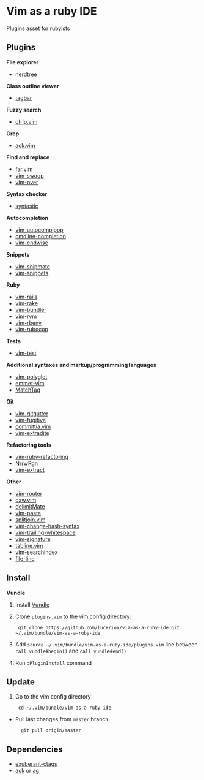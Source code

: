 # Vim as a ruby IDE

Plugins asset for rubyists


## Plugins

**File explorer**

* [nerdtree](https://github.com/scrooloose/nerdtree)

**Class outline viewer**

* [tagbar](https://github.com/majutsushi/tagbar)

**Fuzzy search**

* [ctrlp.vim](https://github.com/ctrlpvim/ctrlp.vim)

**Grep**

* [ack.vim](https://github.com/mileszs/ack.vim)

**Find and replace**

* [far.vim](https://github.com/brooth/far.vim)
* [vim-swoop](https://github.com/pelodelfuego/vim-swoop)
* [vim-over](https://github.com/osyo-manga/vim-over)

**Syntax checker**

* [syntastic](https://github.com/scrooloose/syntastic)

**Autocompletion**

* [vim-autocomplpop](https://github.com/othree/vim-autocomplpop)
* [cmdline-completion](http://www.vim.org/scripts/script.php?script_id=3531)
* [vim-endwise](https://github.com/tpope/vim-endwise)

**Snippets**

* [vim-snipmate](https://github.com/garbas/vim-snipmate)
* [vim-snippets](https://github.com/honza/vim-snippets)

**Ruby**

* [vim-rails](https://github.com/tpope/vim-rails)
* [vim-rake](https://github.com/tpope/vim-rake)
* [vim-bundler](https://github.com/tpope/vim-bundler)
* [vim-rvm](https://github.com/tpope/vim-rvm)
* [vim-rbenv](https://github.com/tpope/vim-rbenv)
* [vim-rubocop](https://github.com/ngmy/vim-rubocop)

**Tests**

* [vim-test](https://github.com/janko-m/vim-test)

**Additional syntaxes and markup/programming languages**

* [vim-polyglot](https://github.com/sheerun/vim-polyglot)
* [emmet-vim](https://github.com/mattn/emmet-vim)
* [MatchTag](https://github.com/gregsexton/MatchTag)

**Git**

* [vim-gitgutter](https://github.com/airblade/vim-gitgutter)
* [vim-fugitive](https://github.com/tpope/vim-fugitive)
* [committia.vim](https://github.com/rhysd/committia.vim)
* [vim-extradite](https://github.com/int3/vim-extradite)

**Refactoring tools**

* [vim-ruby-refactoring](https://github.com/ecomba/vim-ruby-refactoring)
* [NrrwRgn](https://github.com/chrisbra/NrrwRgn)
* [vim-extract](https://github.com/lucerion/vim-extract)

**Other**

* [vim-rooter](https://github.com/airblade/vim-rooter)
* [caw.vim](https://github.com/tyru/caw.vim)
* [delimitMate](https://github.com/Raimondi/delimitMate)
* [vim-pasta](https://github.com/sickill/vim-pasta)
* [splitjoin.vim](https://github.com/AndrewRadev/splitjoin.vim)
* [vim-change-hash-syntax](https://github.com/ck3g/vim-change-hash-syntax)
* [vim-trailing-whitespace](https://github.com/bronson/vim-trailing-whitespace)
* [vim-signature](https://github.com/kshenoy/vim-signature)
* [tabline.vim](https://github.com/mkitt/tabline.vim)
* [vim-searchindex](https://github.com/google/vim-searchindex)
* [file-line](https://github.com/bogado/file-line)


## Install

**Vundle**

1. Install [Vundle](https://github.com/VundleVim/Vundle.vim)

2. Clone `plugins.vim` to the vim config directory:

        git clone https://github.com/lucerion/vim-as-a-ruby-ide.git ~/.vim/bundle/vim-as-a-ruby-ide

3. Add `source ~/.vim/bundle/vim-as-a-ruby-ide/plugins.vim` line between `call vundle#begin()` and `call vundle#end()`

4. Run `:PluginInstall` command


## Update

1. Go to the vim config directory

        cd ~/.vim/bundle/vim-as-a-ruby-ide

* Pull last changes from `master` branch

        git pull origin/master


## Dependencies

* [exuberant-ctags](http://ctags.sourceforge.net)
* [ack](http://beyondgrep.com) or [ag](http://betterthanack.com)
